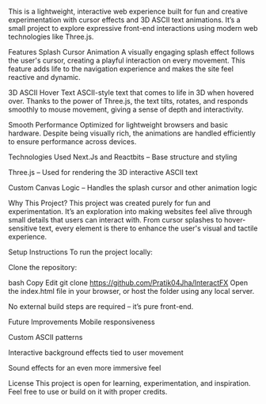 This is a lightweight, interactive web experience built for fun and creative experimentation with cursor effects and 3D ASCII text animations. It’s a small project to explore expressive front-end interactions using modern web technologies like Three.js.

Features
Splash Cursor Animation
A visually engaging splash effect follows the user's cursor, creating a playful interaction on every movement. This feature adds life to the navigation experience and makes the site feel reactive and dynamic.

3D ASCII Hover Text
ASCII-style text that comes to life in 3D when hovered over. Thanks to the power of Three.js, the text tilts, rotates, and responds smoothly to mouse movement, giving a sense of depth and interactivity.

Smooth Performance
Optimized for lightweight browsers and basic hardware. Despite being visually rich, the animations are handled efficiently to ensure performance across devices.

Technologies Used
Next.Js and Reactbits – Base structure and styling

Three.js – Used for rendering the 3D interactive ASCII text

Custom Canvas Logic – Handles the splash cursor and other animation logic

Why This Project?
This project was created purely for fun and experimentation. It’s an exploration into making websites feel alive through small details that users can interact with. From cursor splashes to hover-sensitive text, every element is there to enhance the user's visual and tactile experience.

Setup Instructions
To run the project locally:

Clone the repository:

bash
Copy
Edit
git clone https://github.com/Pratik04Jha/InteractFX
Open the index.html file in your browser, or host the folder using any local server.

No external build steps are required – it’s pure front-end.

Future Improvements
Mobile responsiveness

Custom ASCII patterns

Interactive background effects tied to user movement

Sound effects for an even more immersive feel

License
This project is open for learning, experimentation, and inspiration. Feel free to use or build on it with proper credits.
